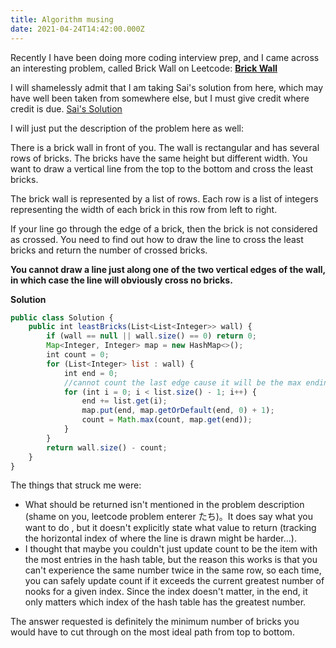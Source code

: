 ```yaml
---
title: Algorithm musing
date: 2021-04-24T14:42:00.000Z
---
```


Recently I have been doing more coding interview prep, and I came across an
interesting problem, called Brick Wall on Leetcode:
**[Brick Wall](https://leetcode.com/problems/brick-wall/)**

I will shamelessly admit that I am taking Sai's solution from here, which may
have well been taken from somewhere else, but I must give credit where
credit is due.
[Sai's Solution](https://dilyar85.gitbooks.io/leetcode-solutions-with-analysis/content/Problems/554_brick_wall_java.html)

I will just put the description of the problem here as well:

There is a brick wall in front of you. The wall is rectangular and has several rows of bricks. The bricks have the same height but different width. You want to draw a vertical line from the top to the bottom and cross the least bricks.

The brick wall is represented by a list of rows. Each row is a list of integers representing the width of each brick in this row from left to right.

If your line go through the edge of a brick, then the brick is not considered as crossed. You need to find out how to draw the line to cross the least bricks and return the number of crossed bricks.

**You cannot draw a line just along one of the two vertical edges of the wall, in which case the line will obviously cross no bricks.**

**Solution**

```js
public class Solution {
    public int leastBricks(List<List<Integer>> wall) {
        if (wall == null || wall.size() == 0) return 0;
        Map<Integer, Integer> map = new HashMap<>();
        int count = 0;
        for (List<Integer> list : wall) {
            int end = 0;
            //cannot count the last edge cause it will be the max ending
            for (int i = 0; i < list.size() - 1; i++) {
                end += list.get(i);
                map.put(end, map.getOrDefault(end, 0) + 1);
                count = Math.max(count, map.get(end));
            }
        }
        return wall.size() - count;
    }
}
```

The things that struck me were:

- What should be returned isn't mentioned in the problem description (shame on you, leetcode problem enterer たち)。It does say what you want to do , but it doesn't explicitly state what value to return (tracking the horizontal index of where the line is drawn might be harder...).
- I thought that maybe you couldn't just update count to be the item with the most entries in the hash table, but the reason this works is that you can't experience the same number twice in the same row, so each time, you can safely update count if it exceeds the current greatest number of nooks for a given index. Since the index doesn't matter, in the end, it only matters which index of the hash table has the greatest number.

The answer requested is definitely the minimum number of bricks you would have to cut through on the most ideal path from top to bottom.

